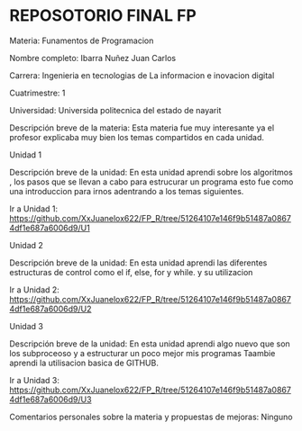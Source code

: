 # REPOSOTORIO FINAL FP
Materia: Funamentos de Programacion

Nombre completo: Ibarra Nuñez Juan Carlos

Carrera: Ingenieria en tecnologias de La informacion e inovacion digital

Cuatrimestre: 1

Universidad: Universida politecnica del estado de nayarit

Descripción breve de la materia: Esta materia fue muy interesante ya el profesor explicaba muy bien los temas  compartidos en cada unidad.

Unidad 1

Descripción breve de la unidad: En esta unidad  aprendi sobre los algoritmos , los pasos que se llevan a cabo  para estrucurar un programa esto fue como una introduccion para irnos adentrando a los temas siguientes.

Ir a Unidad 1: https://github.com/XxJuanelox622/FP_R/tree/51264107e146f9b51487a08674df1e687a6006d9/U1


Unidad 2

Descripción breve de la unidad: En esta unidad  aprendi las  diferentes estructuras de control como el if, else, for y while.  y su utilizacion

Ir a Unidad 2: https://github.com/XxJuanelox622/FP_R/tree/51264107e146f9b51487a08674df1e687a6006d9/U2


Unidad 3

Descripción breve de la unidad: En esta unidad aprendi algo nuevo que son los subproceoso y a estructurar un poco mejor mis programas Taambie aprendi la utilisacion basica de GITHUB.

Ir a Unidad 3: https://github.com/XxJuanelox622/FP_R/tree/51264107e146f9b51487a08674df1e687a6006d9/U3

Comentarios personales sobre la materia y propuestas de mejoras: Ninguno 

